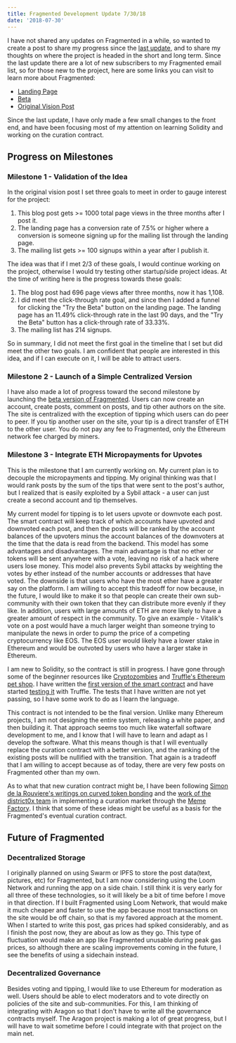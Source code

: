 ```yaml
---
title: Fragmented Development Update 7/30/18
date: '2018-07-30'
---
```


I have not shared any updates on Fragmented in a while, so wanted to create a post to share my progress since the [last update](http://beta.fragmented.world/news-item-detail?id=cjed8odgtumj10109jhmaeaj7), and to share my thoughts on where the project is headed in the short and long term. Since the last update there are a lot of new subscribers to my Fragmented email list, so for those new to the project, here are some links you can visit to learn more about Fragmented:

- [Landing Page](http://fragmented.world/)
- [Beta](http://beta.fragmented.world)
- [Original Vision Post](https://www.ryanyosua.me/decentralized-social-network/)

Since the last update, I have only made a few small changes to the front end, and have been focusing most of my attention on learning Solidity and working on the curation contract.

## Progress on Milestones

### Milestone 1 - Validation of the Idea

In the original vision post I set three goals to meet in order to gauge interest for the project:

1. This blog post gets >= 1000 total page views in the three months after I post it.
2. The landing page has a conversion rate of 7.5% or higher where a conversion is someone signing up for the mailing list through the landing page.
3. The mailing list gets >= 100 signups within a year after I publish it.

The idea was that if I met 2/3 of these goals, I would continue working on the project, otherwise I would try testing other startup/side project ideas. At the time of writing here is the progress towards these goals:

1. The blog post had 696 page views after three months, now it has 1,108.
2. I did meet the click-through rate goal, and since then I added a funnel for clicking the "Try the Beta" button on the landing page. The landing page has an 11.49% click-through rate in the last 90 days, and the "Try the Beta" button has a click-through rate of 33.33%.
3. The mailing list has 214 signups.

So in summary, I did not meet the first goal in the timeline that I set but did meet the other two goals. I am confident that people are interested in this idea, and if I can execute on it, I will be able to attract users.

### Milestone 2 - Launch of a Simple Centralized Version

I have also made a lot of progress toward the second milestone by launching the [beta version of Fragmented](http://beta.fragmented.world). Users can now create an account, create posts, comment on posts, and tip other authors on the site. The site is centralized with the exception of tipping which users can do peer to peer. If you tip another user on the site, your tip is a direct transfer of ETH to the other user. You do not pay any fee to Fragmented, only the Ethereum network fee charged by miners.

### Milestone 3 - Integrate ETH Micropayments for Upvotes

This is the milestone that I am currently working on. My current plan is to decouple the micropayments and tipping. My original thinking was that I would rank posts by the sum of the tips that were sent to the post's author, but I realized that is easily exploited by a Sybil attack - a user can just create a second account and tip themselves.

My current model for tipping is to let users upvote or downvote each post. The smart contract will keep track of which accounts have upvoted and downvoted each post, and then the posts will be ranked by the account balances of the upvoters minus the account balances of the downvoters at the time that the data is read from the backend. This model has some advantages and disadvantages. The main advantage is that no ether or tokens will be sent anywhere with a vote, leaving no risk of a hack where users lose money. This model also prevents Sybil attacks by weighting the votes by ether instead of the number accounts or addresses that have voted. The downside is that users who have the most ether have a greater say on the platform. I am willing to accept this tradeoff for now because, in the future, I would like to make it so that people can create their own sub-community with their own token that they can distribute more evenly if they like. In addition, users with large amounts of ETH are more likely to have a greater amount of respect in the community. To give an example - Vitalik's vote on a post would have a much larger weight than someone trying to manipulate the news in order to pump the price of a competing cryptocurrency like EOS. The EOS user would likely have a lower stake in Ethereum and would be outvoted by users who have a larger stake in Ethereum.

I am new to Solidity, so the contract is still in progress. I have gone through some of the beginner resources like [Cryptozombies](https://cryptozombies.io/) and [Truffle's Ethereum pet shop](https://truffleframework.com/tutorials/pet-shop). I have written the [first version of the smart contract](https://github.com/Fragmented-World/fragmented-web-ui/blob/feature/curation-testing/contracts/Curation.sol) and have started [testing it](https://github.com/Fragmented-World/fragmented-web-ui/blob/feature/curation-testing/test/curation.js) with Truffle. The tests that I have written are not yet passing, so I have some work to do as I learn the language.

This contract is not intended to be the final version. Unlike many Ethereum projects, I am not designing the entire system, releasing a white paper, and then building it. That approach seems too much like waterfall software development to me, and I know that I will have to learn and adapt as I develop the software. What this means though is that I will eventually replace the curation contract with a better version, and the ranking of the existing posts will be nullified with the transition. That again is a tradeoff that I am willing to accept because as of today, there are very few posts on Fragmented other than my own.

As to what that new curation contract might be, I have been following [Simon de la Rouviere's writings on curved token bonding](https://medium.com/@simondlr) and the [work of the district0x team](https://blog.district0x.io/) in implementing a curation market through the [Meme Factory](https://memefactory.io/). I think that some of these ideas might be useful as a basis for the Fragmented's eventual curation contract.

## Future of Fragmented

### Decentralized Storage

I originally planned on using Swarm or IPFS to store the post data(text, pictures, etc) for Fragmented, but I am now considering using the Loom Network and running the app on a side chain. I still think it is very early for all three of these technologies, so it will likely be a bit of time before I move in that direction. If I built Fragmented using Loom Network, that would make it much cheaper and faster to use the app because most transactions on the site would be off chain, so that is my favored approach at the moment. When I started to write this post, gas prices had spiked considerably, and as I finish the post now, they are about as low as they go. This type of fluctuation would make an app like Fragmented unusable during peak gas prices, so although there are scaling improvements coming in the future, I see the benefits of using a sidechain instead.

### Decentralized Governance

Besides voting and tipping, I would like to use Ethereum for moderation as well. Users should be able to elect moderators and to vote directly on policies of the site and sub-communities. For this, I am thinking of integrating with Aragon so that I don't have to write all the governance contracts myself. The Aragon project is making a lot of great progress, but I will have to wait sometime before I could integrate with that project on the main net.
